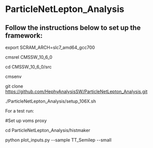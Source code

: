 # ParticleNetLepton_Analysis

## Follow the instructions below to set up the framework:

export SCRAM_ARCH=slc7_amd64_gcc700

cmsrel CMSSW_10_6_0

cd CMSSW_10_6_0/src

cmsenv

git clone https://github.com/HephyAnalysisSW/ParticleNetLepton_Analysis.git

./ParticleNetLepton_Analysis/setup_106X.sh

For a test run:

#Set up voms proxy

cd ParticleNetLepton_Analysis/histmaker

python plot_inputs.py --sample TT_Semilep --small
